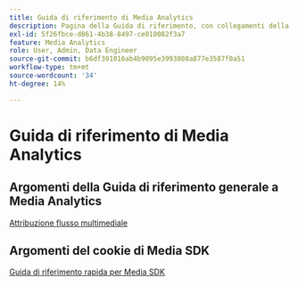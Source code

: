 ```yaml
---
title: Guida di riferimento di Media Analytics
description: Pagina della Guida di riferimento, con collegamenti della Guida di riferimento API e collegamenti specifici per l’SDK.
exl-id: 5f26fbce-d861-4b38-8497-ce010082f3a7
feature: Media Analytics
role: User, Admin, Data Engineer
source-git-commit: b6df391016ab4b9095e3993808a877e3587f0a51
workflow-type: tm+mt
source-wordcount: '34'
ht-degree: 14%

---
```


# Guida di riferimento di Media Analytics

## Argomenti della Guida di riferimento generale a Media Analytics

[Attribuzione flusso multimediale](/help/media-analytics-cookbook/media-dimensions.md)

## Argomenti del cookie di Media SDK

[Guida di riferimento rapida per Media SDK](/help/sdk-implement/cookbook/sdk-cookbook-overview.md)
